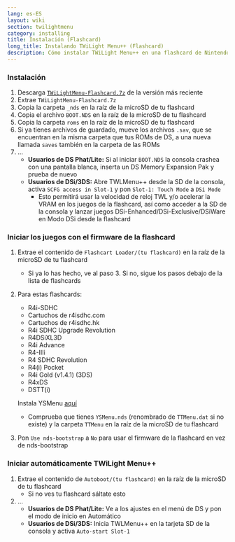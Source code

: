 ```yaml
---
lang: es-ES
layout: wiki
section: twilightmenu
category: installing
title: Instalación (Flashcard)
long_title: Instalando TWiLight Menu++ (Flashcard)
description: Cómo instalar TWiLight Menu++ en una flashcard de Nintendo DS
---
```


### Instalación
1. Descarga [`TWiLightMenu-Flashcard.7z`](https://github.com/DS-Homebrew/TWiLightMenu/releases/latest/download/TWiLightMenu-Flashcard.7z) de la versión más reciente
1. Extrae `TWiLightMenu-Flashcard.7z`
1. Copia la carpeta `_nds` en la raíz de la microSD de tu flashcard
1. Copia el archivo `BOOT.NDS` en la raíz de la microSD de tu flashcard
1. Copia la carpeta `roms` en la raíz de la microSD de tu flashcard
1. Si ya tienes archivos de guardado, mueve los archivos `.sav`, que se encuentran en la misma carpeta que tus ROMs de DS, a una nueva llamada `saves` también en la carpeta de las ROMs
1. ...
   - **Usuarios de DS Phat/Lite:** Si al iniciar `BOOT.NDS` la consola crashea con una pantalla blanca, inserta un DS Memory Expansion Pak y prueba de nuevo
   - **Usuarios de DSi/3DS:** Abre TWLMenu++ desde la SD de la consola, activa `SCFG access in Slot-1` y pon `Slot-1: Touch Mode` a `DSi Mode`
      - Esto permitirá usar la velocidad de reloj TWL y/o acelerar la VRAM en los juegos de la flashcard, así como acceder a la SD de la consola y lanzar juegos DSi-Enhanced/DSi-Exclusive/DSiWare en Modo DSi desde la flashcard

### Iniciar los juegos con el firmware de la flashcard
1. Extrae el contenido de `Flashcart Loader/(tu flashcard)` en la raíz de la microSD de tu flashcard
   - Si ya lo has hecho, ve al paso 3. Si no, sigue los pasos debajo de la lista de flashcards

1. Para estas flashcards:
   - R4i-SDHC
   - Cartuchos de r4isdhc.com
   - Cartuchos de r4isdhc.hk
   - R4i SDHC Upgrade Revolution
   - R4DSiXL3D
   - R4i Advance
   - R4-IIIi
   - R4 SDHC Revolution
   - R4(i) Pocket
   - R4i Gold (v1.4.1) (3DS)
   - R4xDS
   - DSTT(i)

   Instala YSMenu [aquí](https://gbatemp.net/threads/retrogamefan-updates-releases.267243/)
      - Comprueba que tienes `YSMenu.nds` (renombrado de `TTMenu.dat` si no existe) y la carpeta `TTMenu` en la raíz de la microSD de tu flashcard
1. Pon `Use nds-bootstrap` a `No` para usar el firmware de la flashcard en vez de nds-bootstrap

### Iniciar automáticamente TWiLight Menu++
1. Extrae el contenido de `Autoboot/(tu flashcard)` en la raíz de la microSD de tu flashcard
   - Si no ves tu flashcard sáltate esto
1. ...
   - **Usuarios de DS Phat/Lite:** Ve a los ajustes en el menú de DS y pon el modo de inicio en Automático
   - **Usuarios de DSi/3DS:** Inicia TWLMenu++ en la tarjeta SD de la consola y activa `Auto-start Slot-1`
